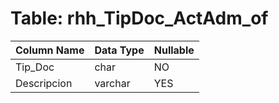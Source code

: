 # Table: rhh_TipDoc_ActAdm_of

| Column Name | Data Type | Nullable |
|-------------|-----------|----------|
| Tip_Doc | char | NO |
| Descripcion | varchar | YES |
